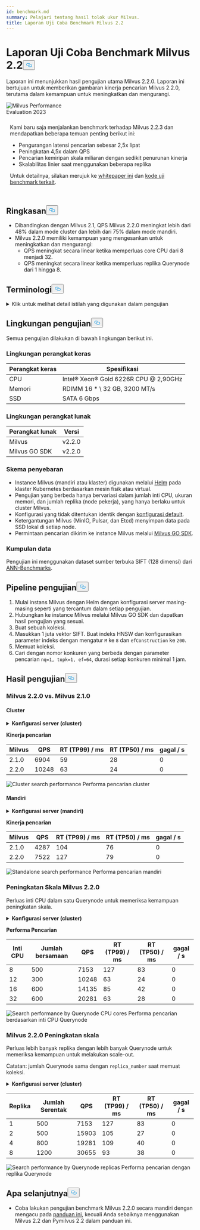 ```yaml
---
id: benchmark.md
summary: Pelajari tentang hasil tolok ukur Milvus.
title: Laporan Uji Coba Benchmark Milvus 2.2
---
```

<h1 id="Milvus-22-Benchmark-Test-Report" class="common-anchor-header">Laporan Uji Coba Benchmark Milvus 2.2<button data-href="#Milvus-22-Benchmark-Test-Report" class="anchor-icon" translate="no">
      <svg translate="no"
        aria-hidden="true"
        focusable="false"
        height="20"
        version="1.1"
        viewBox="0 0 16 16"
        width="16"
      >
        <path
          fill="#0092E4"
          fill-rule="evenodd"
          d="M4 9h1v1H4c-1.5 0-3-1.69-3-3.5S2.55 3 4 3h4c1.45 0 3 1.69 3 3.5 0 1.41-.91 2.72-2 3.25V8.59c.58-.45 1-1.27 1-2.09C10 5.22 8.98 4 8 4H4c-.98 0-2 1.22-2 2.5S3 9 4 9zm9-3h-1v1h1c1 0 2 1.22 2 2.5S13.98 12 13 12H9c-.98 0-2-1.22-2-2.5 0-.83.42-1.64 1-2.09V6.25c-1.09.53-2 1.84-2 3.25C6 11.31 7.55 13 9 13h4c1.45 0 3-1.69 3-3.5S14.5 6 13 6z"
        ></path>
      </svg>
    </button></h1><p>Laporan ini menunjukkan hasil pengujian utama Milvus 2.2.0. Laporan ini bertujuan untuk memberikan gambaran kinerja pencarian Milvus 2.2.0, terutama dalam kemampuan untuk meningkatkan dan mengurangi.</p>
<div class="alert note">
  <div style="display: flex;">
      <div style="flex:0.3;">
        <img translate="no" src="https://zilliz.com/images/whitepaper/performance.png" alt="Milvus Performance Evaluation 2023" />
      </div>
  </div>
  <div style="flex:1;padding: 10px;">
    <p>Kami baru saja menjalankan benchmark terhadap Milvus 2.2.3 dan mendapatkan beberapa temuan penting berikut ini:</p>
    <ul>
      <li>Pengurangan latensi pencarian sebesar 2,5x lipat</li>
      <li>Peningkatan 4,5x dalam QPS</li>
      <li>Pencarian kemiripan skala miliaran dengan sedikit penurunan kinerja</li>
      <li>Skalabilitas linier saat menggunakan beberapa replika</li>
    </ul>
    <p>Untuk detailnya, silakan merujuk ke <a href="https://zilliz.com/resources/whitepaper/milvus-performance-benchmark">whitepaper ini</a> dan <a href="https://github.com/zilliztech/VectorDBBench">kode uji benchmark terkait</a>. </p>
  </div>
</div>
<h2 id="Summary" class="common-anchor-header">Ringkasan<button data-href="#Summary" class="anchor-icon" translate="no">
      <svg translate="no"
        aria-hidden="true"
        focusable="false"
        height="20"
        version="1.1"
        viewBox="0 0 16 16"
        width="16"
      >
        <path
          fill="#0092E4"
          fill-rule="evenodd"
          d="M4 9h1v1H4c-1.5 0-3-1.69-3-3.5S2.55 3 4 3h4c1.45 0 3 1.69 3 3.5 0 1.41-.91 2.72-2 3.25V8.59c.58-.45 1-1.27 1-2.09C10 5.22 8.98 4 8 4H4c-.98 0-2 1.22-2 2.5S3 9 4 9zm9-3h-1v1h1c1 0 2 1.22 2 2.5S13.98 12 13 12H9c-.98 0-2-1.22-2-2.5 0-.83.42-1.64 1-2.09V6.25c-1.09.53-2 1.84-2 3.25C6 11.31 7.55 13 9 13h4c1.45 0 3-1.69 3-3.5S14.5 6 13 6z"
        ></path>
      </svg>
    </button></h2><ul>
<li>Dibandingkan dengan Milvus 2.1, QPS Milvus 2.2.0 meningkat lebih dari 48% dalam mode cluster dan lebih dari 75% dalam mode mandiri.</li>
<li>Milvus 2.2.0 memiliki kemampuan yang mengesankan untuk meningkatkan dan mengurangi:<ul>
<li>QPS meningkat secara linear ketika memperluas core CPU dari 8 menjadi 32.</li>
<li>QPS meningkat secara linear ketika memperluas replika Querynode dari 1 hingga 8.</li>
</ul></li>
</ul>
<h2 id="Terminology" class="common-anchor-header">Terminologi<button data-href="#Terminology" class="anchor-icon" translate="no">
      <svg translate="no"
        aria-hidden="true"
        focusable="false"
        height="20"
        version="1.1"
        viewBox="0 0 16 16"
        width="16"
      >
        <path
          fill="#0092E4"
          fill-rule="evenodd"
          d="M4 9h1v1H4c-1.5 0-3-1.69-3-3.5S2.55 3 4 3h4c1.45 0 3 1.69 3 3.5 0 1.41-.91 2.72-2 3.25V8.59c.58-.45 1-1.27 1-2.09C10 5.22 8.98 4 8 4H4c-.98 0-2 1.22-2 2.5S3 9 4 9zm9-3h-1v1h1c1 0 2 1.22 2 2.5S13.98 12 13 12H9c-.98 0-2-1.22-2-2.5 0-.83.42-1.64 1-2.09V6.25c-1.09.53-2 1.84-2 3.25C6 11.31 7.55 13 9 13h4c1.45 0 3-1.69 3-3.5S14.5 6 13 6z"
        ></path>
      </svg>
    </button></h2><p><details>
<summary>Klik untuk melihat detail istilah yang digunakan dalam pengujian</summary>
<table class="terminology">
<thead>
<tr>
<th>Istilah</th>
<th>Deskripsi</th>
</tr>
</thead>
<tbody>
<tr>
<td>nq</td>
<td>Jumlah vektor yang akan dicari dalam satu permintaan pencarian</td>
</tr>
<tr>
<td>topk</td>
<td>Jumlah vektor terdekat yang akan diambil untuk setiap vektor (dalam nq) dalam permintaan pencarian</td>
</tr>
<tr>
<td>ef</td>
<td>Parameter pencarian khusus untuk <a href="https://milvus.io/docs/v2.2.x/index.md">indeks HNSW</a></td>
</tr>
<tr>
<td>RT</td>
<td>Waktu respons dari mengirim permintaan hingga menerima respons</td>
</tr>
<tr>
<td>QPS</td>
<td>Jumlah permintaan pencarian yang berhasil diproses per detik</td>
</tr>
</tbody>
</table>
</details></p>
<h2 id="Test-environment" class="common-anchor-header">Lingkungan pengujian<button data-href="#Test-environment" class="anchor-icon" translate="no">
      <svg translate="no"
        aria-hidden="true"
        focusable="false"
        height="20"
        version="1.1"
        viewBox="0 0 16 16"
        width="16"
      >
        <path
          fill="#0092E4"
          fill-rule="evenodd"
          d="M4 9h1v1H4c-1.5 0-3-1.69-3-3.5S2.55 3 4 3h4c1.45 0 3 1.69 3 3.5 0 1.41-.91 2.72-2 3.25V8.59c.58-.45 1-1.27 1-2.09C10 5.22 8.98 4 8 4H4c-.98 0-2 1.22-2 2.5S3 9 4 9zm9-3h-1v1h1c1 0 2 1.22 2 2.5S13.98 12 13 12H9c-.98 0-2-1.22-2-2.5 0-.83.42-1.64 1-2.09V6.25c-1.09.53-2 1.84-2 3.25C6 11.31 7.55 13 9 13h4c1.45 0 3-1.69 3-3.5S14.5 6 13 6z"
        ></path>
      </svg>
    </button></h2><p>Semua pengujian dilakukan di bawah lingkungan berikut ini.</p>
<h3 id="Hardware-environment" class="common-anchor-header">Lingkungan perangkat keras</h3><table>
<thead>
<tr><th>Perangkat keras</th><th>Spesifikasi</th></tr>
</thead>
<tbody>
<tr><td>CPU</td><td>Intel® Xeon® Gold 6226R CPU @ 2,90GHz</td></tr>
<tr><td>Memori</td><td>RDIMM 16 * \ 32 GB, 3200 MT/s</td></tr>
<tr><td>SSD</td><td>SATA 6 Gbps</td></tr>
</tbody>
</table>
<h3 id="Software-environment" class="common-anchor-header">Lingkungan perangkat lunak</h3><table>
<thead>
<tr><th>Perangkat lunak</th><th>Versi</th></tr>
</thead>
<tbody>
<tr><td>Milvus</td><td>v2.2.0</td></tr>
<tr><td>Milvus GO SDK</td><td>v2.2.0</td></tr>
</tbody>
</table>
<h3 id="Deployment-scheme" class="common-anchor-header">Skema penyebaran</h3><ul>
<li>Instance Milvus (mandiri atau klaster) digunakan melalui <a href="https://milvus.io/docs/install_standalone-helm.md">Helm</a> pada klaster Kubernetes berdasarkan mesin fisik atau virtual.</li>
<li>Pengujian yang berbeda hanya bervariasi dalam jumlah inti CPU, ukuran memori, dan jumlah replika (node pekerja), yang hanya berlaku untuk cluster Milvus.</li>
<li>Konfigurasi yang tidak ditentukan identik dengan <a href="https://github.com/milvus-io/milvus-helm/blob/master/charts/milvus/values.yaml">konfigurasi default</a>.</li>
<li>Ketergantungan Milvus (MinIO, Pulsar, dan Etcd) menyimpan data pada SSD lokal di setiap node.</li>
<li>Permintaan pencarian dikirim ke instance Milvus melalui <a href="https://github.com/milvus-io/milvus-sdk-go/tree/master/tests">Milvus GO SDK</a>.</li>
</ul>
<h3 id="Data-sets" class="common-anchor-header">Kumpulan data</h3><p>Pengujian ini menggunakan dataset sumber terbuka SIFT (128 dimensi) dari <a href="https://github.com/erikbern/ann-benchmarks/#data-sets">ANN-Benchmarks</a>.</p>
<h2 id="Test-pipeline" class="common-anchor-header">Pipeline pengujian<button data-href="#Test-pipeline" class="anchor-icon" translate="no">
      <svg translate="no"
        aria-hidden="true"
        focusable="false"
        height="20"
        version="1.1"
        viewBox="0 0 16 16"
        width="16"
      >
        <path
          fill="#0092E4"
          fill-rule="evenodd"
          d="M4 9h1v1H4c-1.5 0-3-1.69-3-3.5S2.55 3 4 3h4c1.45 0 3 1.69 3 3.5 0 1.41-.91 2.72-2 3.25V8.59c.58-.45 1-1.27 1-2.09C10 5.22 8.98 4 8 4H4c-.98 0-2 1.22-2 2.5S3 9 4 9zm9-3h-1v1h1c1 0 2 1.22 2 2.5S13.98 12 13 12H9c-.98 0-2-1.22-2-2.5 0-.83.42-1.64 1-2.09V6.25c-1.09.53-2 1.84-2 3.25C6 11.31 7.55 13 9 13h4c1.45 0 3-1.69 3-3.5S14.5 6 13 6z"
        ></path>
      </svg>
    </button></h2><ol>
<li>Mulai instans Milvus dengan Helm dengan konfigurasi server masing-masing seperti yang tercantum dalam setiap pengujian.</li>
<li>Hubungkan ke instance Milvus melalui Milvus GO SDK dan dapatkan hasil pengujian yang sesuai.</li>
<li>Buat sebuah koleksi.</li>
<li>Masukkan 1 juta vektor SIFT. Buat indeks HNSW dan konfigurasikan parameter indeks dengan mengatur <code translate="no">M</code> ke <code translate="no">8</code> dan <code translate="no">efConstruction</code> ke <code translate="no">200</code>.</li>
<li>Memuat koleksi.</li>
<li>Cari dengan nomor konkuren yang berbeda dengan parameter pencarian <code translate="no">nq=1, topk=1, ef=64</code>, durasi setiap konkuren minimal 1 jam.</li>
</ol>
<h2 id="Test-results" class="common-anchor-header">Hasil pengujian<button data-href="#Test-results" class="anchor-icon" translate="no">
      <svg translate="no"
        aria-hidden="true"
        focusable="false"
        height="20"
        version="1.1"
        viewBox="0 0 16 16"
        width="16"
      >
        <path
          fill="#0092E4"
          fill-rule="evenodd"
          d="M4 9h1v1H4c-1.5 0-3-1.69-3-3.5S2.55 3 4 3h4c1.45 0 3 1.69 3 3.5 0 1.41-.91 2.72-2 3.25V8.59c.58-.45 1-1.27 1-2.09C10 5.22 8.98 4 8 4H4c-.98 0-2 1.22-2 2.5S3 9 4 9zm9-3h-1v1h1c1 0 2 1.22 2 2.5S13.98 12 13 12H9c-.98 0-2-1.22-2-2.5 0-.83.42-1.64 1-2.09V6.25c-1.09.53-2 1.84-2 3.25C6 11.31 7.55 13 9 13h4c1.45 0 3-1.69 3-3.5S14.5 6 13 6z"
        ></path>
      </svg>
    </button></h2><h3 id="Milvus-220-vs-Milvus-210" class="common-anchor-header">Milvus 2.2.0 vs. Milvus 2.1.0</h3><h4 id="Cluster" class="common-anchor-header">Cluster</h4><p><details>
<summary><b>Konfigurasi server (cluster)</b></summary><code translate="no">yaml queryNode: replicas: 1 resources: limits: cpu: &quot;12.0&quot; memory: 8Gi requests: cpu: &quot;12.0&quot; memory: 8Gi</code></details></p>
<p><strong>Kinerja pencarian</strong></p>
<table>
<thead>
<tr><th>Milvus</th><th>QPS</th><th>RT (TP99) / ms</th><th>RT (TP50) / ms</th><th>gagal / s</th></tr>
</thead>
<tbody>
<tr><td>2.1.0</td><td>6904</td><td>59</td><td>28</td><td>0</td></tr>
<tr><td>2.2.0</td><td>10248</td><td>63</td><td>24</td><td>0</td></tr>
</tbody>
</table>
<p>
  
   <span class="img-wrapper"> <img translate="no" src="/docs/v2.6.x/assets/cluster_search_performance_210_vs_220.png" alt="Cluster search performance" class="doc-image" id="cluster-search-performance" />
   </span> <span class="img-wrapper"> <span>Performa pencarian cluster</span> </span></p>
<h4 id="Standalone" class="common-anchor-header">Mandiri</h4><p><details>
<summary><b>Konfigurasi server (mandiri)</b></summary><code translate="no">yaml standalone: replicas: 1 resources: limits: cpu: &quot;12.0&quot; memory: 16Gi requests: cpu: &quot;12.0&quot; memory: 16Gi</code></details></p>
<p><strong>Kinerja pencarian</strong></p>
<table>
<thead>
<tr><th>Milvus</th><th>QPS</th><th>RT (TP99) / ms</th><th>RT (TP50) / ms</th><th>gagal / s</th></tr>
</thead>
<tbody>
<tr><td>2.1.0</td><td>4287</td><td>104</td><td>76</td><td>0</td></tr>
<tr><td>2.2.0</td><td>7522</td><td>127</td><td>79</td><td>0</td></tr>
</tbody>
</table>
<p>
  
   <span class="img-wrapper"> <img translate="no" src="/docs/v2.6.x/assets/standalone_search_performance_210_vs_220.png" alt="Standalone search performance" class="doc-image" id="standalone-search-performance" />
   </span> <span class="img-wrapper"> <span>Performa pencarian mandiri</span> </span></p>
<h3 id="Milvus-220-Scale-up" class="common-anchor-header">Peningkatan Skala Milvus 2.2.0</h3><p>Perluas inti CPU dalam satu Querynode untuk memeriksa kemampuan peningkatan skala.</p>
<p><details>
<summary><b>Konfigurasi server (cluster)</b></summary><code translate="no">yaml queryNode: replicas: 1 resources: limits: cpu: &quot;8.0&quot; /&quot;12.0&quot; /&quot;16.0&quot; /&quot;32.0&quot; memory: 8Gi requests: cpu: &quot;8.0&quot; /&quot;12.0&quot; /&quot;16.0&quot; /&quot;32.0&quot; memory: 8Gi</code></details></p>
<p><strong>Performa Pencarian</strong></p>
<table>
<thead>
<tr><th>Inti CPU</th><th>Jumlah bersamaan</th><th>QPS</th><th>RT (TP99) / ms</th><th>RT (TP50) / ms</th><th>gagal / s</th></tr>
</thead>
<tbody>
<tr><td>8</td><td>500</td><td>7153</td><td>127</td><td>83</td><td>0</td></tr>
<tr><td>12</td><td>300</td><td>10248</td><td>63</td><td>24</td><td>0</td></tr>
<tr><td>16</td><td>600</td><td>14135</td><td>85</td><td>42</td><td>0</td></tr>
<tr><td>32</td><td>600</td><td>20281</td><td>63</td><td>28</td><td>0</td></tr>
</tbody>
</table>
<p>
  
   <span class="img-wrapper"> <img translate="no" src="/docs/v2.6.x/assets/search_performance_by_querynode_cpu_cores.png" alt="Search performance by Querynode CPU cores" class="doc-image" id="search-performance-by-querynode-cpu-cores" />
   </span> <span class="img-wrapper"> <span>Performa pencarian berdasarkan inti CPU Querynode</span> </span></p>
<h3 id="Milvus-220-Scale-out" class="common-anchor-header">Milvus 2.2.0 Peningkatan skala</h3><p>Perluas lebih banyak replika dengan lebih banyak Querynode untuk memeriksa kemampuan untuk melakukan scale-out.</p>
<div class="alert note">
<p>Catatan: jumlah Querynode sama dengan <code translate="no">replica_number</code> saat memuat koleksi.</p>
</div>
<p><details>
<summary><b>Konfigurasi server (cluster)</b></summary><code translate="no">yaml queryNode: replicas: 1 / 2 / 4 / 8 resources: limits: cpu: &quot;8.0&quot; memory: 8Gi requests: cpu: &quot;8.0&quot; memory: 8Gi</code></details></p>
<table>
<thead>
<tr><th>Replika</th><th>Jumlah Serentak</th><th>QPS</th><th>RT (TP99) / ms</th><th>RT (TP50) / ms</th><th>gagal / s</th></tr>
</thead>
<tbody>
<tr><td>1</td><td>500</td><td>7153</td><td>127</td><td>83</td><td>0</td></tr>
<tr><td>2</td><td>500</td><td>15903</td><td>105</td><td>27</td><td>0</td></tr>
<tr><td>4</td><td>800</td><td>19281</td><td>109</td><td>40</td><td>0</td></tr>
<tr><td>8</td><td>1200</td><td>30655</td><td>93</td><td>38</td><td>0</td></tr>
</tbody>
</table>
<p>
  
   <span class="img-wrapper"> <img translate="no" src="/docs/v2.6.x/assets/search_performance_by_querynode_replicas.png" alt="Search performance by Querynode replicas" class="doc-image" id="search-performance-by-querynode-replicas" />
   </span> <span class="img-wrapper"> <span>Performa pencarian dengan replika Querynode</span> </span></p>
<h2 id="Whats-next" class="common-anchor-header">Apa selanjutnya<button data-href="#Whats-next" class="anchor-icon" translate="no">
      <svg translate="no"
        aria-hidden="true"
        focusable="false"
        height="20"
        version="1.1"
        viewBox="0 0 16 16"
        width="16"
      >
        <path
          fill="#0092E4"
          fill-rule="evenodd"
          d="M4 9h1v1H4c-1.5 0-3-1.69-3-3.5S2.55 3 4 3h4c1.45 0 3 1.69 3 3.5 0 1.41-.91 2.72-2 3.25V8.59c.58-.45 1-1.27 1-2.09C10 5.22 8.98 4 8 4H4c-.98 0-2 1.22-2 2.5S3 9 4 9zm9-3h-1v1h1c1 0 2 1.22 2 2.5S13.98 12 13 12H9c-.98 0-2-1.22-2-2.5 0-.83.42-1.64 1-2.09V6.25c-1.09.53-2 1.84-2 3.25C6 11.31 7.55 13 9 13h4c1.45 0 3-1.69 3-3.5S14.5 6 13 6z"
        ></path>
      </svg>
    </button></h2><ul>
<li>Coba lakukan pengujian benchmark Milvus 2.2.0 secara mandiri dengan mengacu pada <a href="https://milvus.io/blog/2022-08-16-A-Quick-Guide-to-Benchmarking-Milvus-2-1.md">panduan ini</a>, kecuali Anda sebaiknya menggunakan Milvus 2.2 dan Pymilvus 2.2 dalam panduan ini.</li>
</ul>
